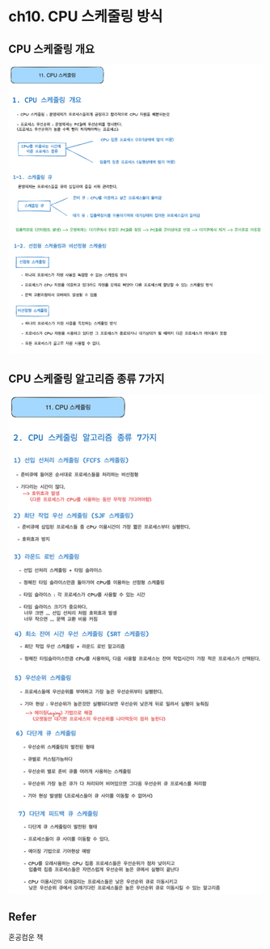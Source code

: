 # ch10. CPU 스케줄링 방식

## CPU 스케줄링 개요

![11-1 image](../../img/operating-system/11-1.png)

## CPU 스케줄링 알고리즘 종류 7가지 

![11-2 image](../../img/operating-system/11-2.png)

## Refer
혼공컴운 책
